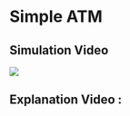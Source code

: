 # Simple ATM
## Simulation Video
[![](http://img.youtube.com/vi/sTrbO_Sjb48/0.jpg)](http://www.youtube.com/watch?v=sTrbO_Sjb48 "Simple ATM Simulation")
## Explanation Video :
